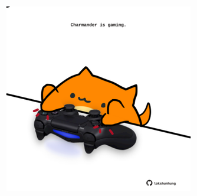 <!-- built at 30/03/2021, 14:12:41 UTC -->
<p align="center">
  <img width="500" height="500" src="./ReadmeImage.svg">
</p>
